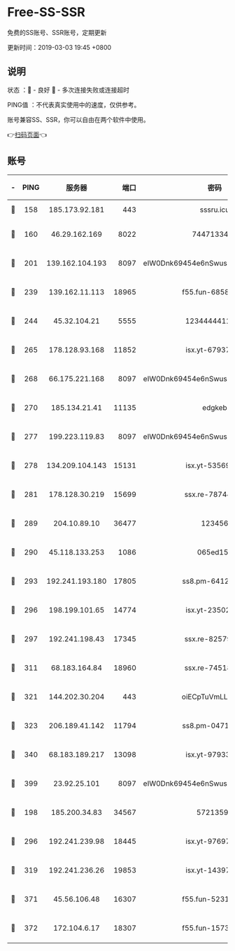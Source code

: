 # Free-SS-SSR

免费的SS账号、SSR账号，定期更新

更新时间：2019-03-03 19:45 +0800

## 说明

状态     ：🙂 - 良好 🙁 - 多次连接失败或连接超时

PING值   ：不代表真实使用中的速度，仅供参考。

账号兼容SS、SSR，你可以自由在两个软件中使用。

👉[扫码页面](https://liesauer.github.io/free-ss-ssr.github.io/)👈

## 账号

|-|PING|服务器|端口|密码|加密方式|区域|
|:----:|:----:|:-----:|-----:|:----:|:----:|:----:|
|🙂|158|185.173.92.181|443|sssru.icu|rc4-md5|RU|
|🙂|160|46.29.162.169|8022|7447133485|aes-256-cfb|RU|
|🙂|201|139.162.104.193|8097|eIW0Dnk69454e6nSwuspv9DmS201tQ0D|aes-256-cfb|JP|
|🙂|239|139.162.11.113|18965|f55.fun-68582887|aes-256-cfb|SG|
|🙂|244|45.32.104.21|5555|1234444411111|aes-256-cfb|SG|
|🙂|265|178.128.93.168|11852|isx.yt-67937550|aes-256-cfb|SG|
|🙂|268|66.175.221.168|8097|eIW0Dnk69454e6nSwuspv9DmS201tQ0D|aes-256-cfb|US|
|🙂|270|185.134.21.41|11135|edgkeb|aes-256-cfb|GB|
|🙂|277|199.223.119.83|8097|eIW0Dnk69454e6nSwuspv9DmS201tQ0D|aes-256-cfb|US|
|🙂|278|134.209.104.143|15131|isx.yt-53569932|aes-256-cfb|SG|
|🙂|281|178.128.30.219|15699|ssx.re-78744964|aes-256-cfb|SG|
|🙂|289|204.10.89.10|36477|123456|aes-256-cfb|US|
|🙂|290|45.118.133.253|1086|065ed15a|aes-256-cfb|SG|
|🙂|293|192.241.193.180|17805|ss8.pm-64125416|aes-256-cfb|US|
|🙂|296|198.199.101.65|14774|isx.yt-23502068|aes-256-cfb|US|
|🙂|297|192.241.198.43|17345|ssx.re-82579728|aes-256-cfb|US|
|🙂|311|68.183.164.84|18960|ssx.re-74518385|aes-256-cfb|US|
|🙂|321|144.202.30.204|443|oiECpTuVmLLxk4Ts|aes-256-cfb|US|
|🙂|323|206.189.41.142|11794|ss8.pm-04714048|aes-256-cfb|SG|
|🙂|340|68.183.189.217|13098|isx.yt-97933263|aes-256-cfb|SG|
|🙂|399|23.92.25.101|8097|eIW0Dnk69454e6nSwuspv9DmS201tQ0D|aes-256-cfb|US|
|🙂|198|185.200.34.83|34567|57213592|aes-256-cfb|US|
|🙂|296|192.241.239.98|18445|isx.yt-97697625|aes-256-cfb|US|
|🙂|319|192.241.236.26|19853|isx.yt-14397155|aes-256-cfb|US|
|🙂|371|45.56.106.48|16307|f55.fun-52314047|aes-256-cfb|US|
|🙁|372|172.104.6.17|18307|f55.fun-15739301|aes-256-cfb|US|
